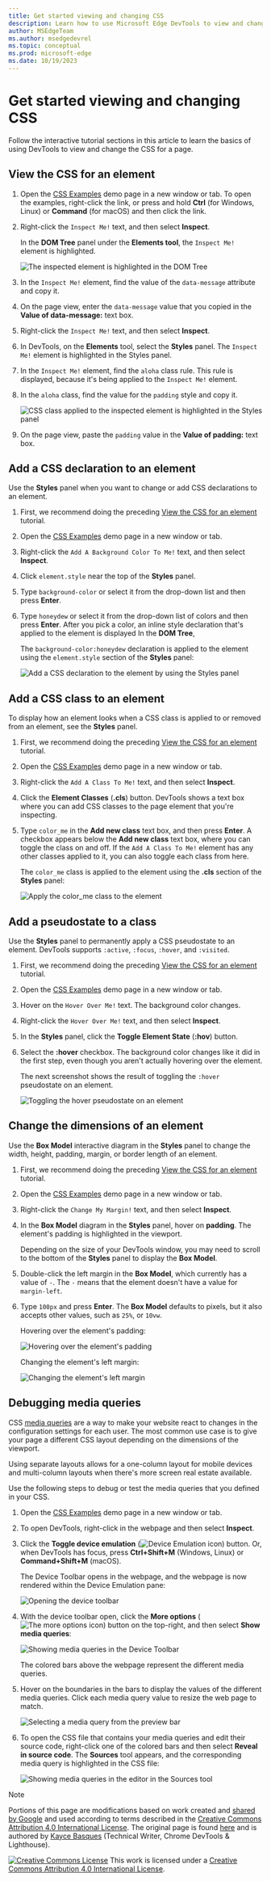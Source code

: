 ```yaml
---
title: Get started viewing and changing CSS
description: Learn how to use Microsoft Edge DevTools to view and change the CSS of a page.
author: MSEdgeTeam
ms.author: msedgedevrel
ms.topic: conceptual
ms.prod: microsoft-edge
ms.date: 10/19/2023
---
```

<!-- Copyright Kayce Basques

   Licensed under the Apache License, Version 2.0 (the "License");
   you may not use this file except in compliance with the License.
   You may obtain a copy of the License at

       https://www.apache.org/licenses/LICENSE-2.0

   Unless required by applicable law or agreed to in writing, software
   distributed under the License is distributed on an "AS IS" BASIS,
   WITHOUT WARRANTIES OR CONDITIONS OF ANY KIND, either express or implied.
   See the License for the specific language governing permissions and
   limitations under the License.  -->
# Get started viewing and changing CSS

Follow the interactive tutorial sections in this article to learn the basics of using DevTools to view and change the CSS for a page.


<!-- ====================================================================== -->
## View the CSS for an element

1. Open the [CSS Examples](https://microsoftedge.github.io/Demos/devtools-css-get-started/) demo page in a new window or tab.  To open the examples, right-click the link, or press and hold **Ctrl** (for Windows, Linux) or **Command** (for macOS) and then click the link.

   <!-- You can view the source files for the CSS Examples demo page at the [MicrosoftEdge/Demos > devtools-css-get-started](https://github.com/MicrosoftEdge/Demos/tree/main/devtools-css-get-started) repo folder. -->

1. Right-click the `Inspect Me!` text, and then select **Inspect**.

   In the **DOM Tree** panel under the **Elements tool**, the `Inspect Me!` element is highlighted.

   ![The inspected element is highlighted in the DOM Tree](./index-images/inspect-me.png)

1. In the `Inspect Me!` element, find the value of the `data-message` attribute and copy it.

1. On the page view, enter the `data-message` value that you copied in the **Value of data-message:** text box.

1. Right-click the `Inspect Me!` text, and then select **Inspect**.

1. In DevTools, on the **Elements** tool, select the **Styles** panel.  The `Inspect Me!` element is highlighted in the Styles panel.

1. In the `Inspect Me!` element, find the `aloha` class rule.  This rule is displayed, because it's being applied to the `Inspect Me!` element.

1. In the `aloha` class, find the value for the `padding` style and copy it.

   ![CSS class applied to the inspected element is highlighted in the Styles panel](./index-images/inspect-me-styles.png)

1. On the page view, paste the `padding` value in the **Value of padding:** text box.


<!-- ====================================================================== -->
## Add a CSS declaration to an element

Use the **Styles** panel when you want to change or add CSS declarations to an element.

1. First, we recommend doing the preceding [View the CSS for an element](#view-the-css-for-an-element) tutorial.

1. Open the [CSS Examples](https://microsoftedge.github.io/Demos/devtools-css-get-started/) demo page in a new window or tab.

1. Right-click the `Add A Background Color To Me!` text, and then select **Inspect**.

1. Click `element.style` near the top of the **Styles** panel.

1. Type `background-color` or select it from the drop-down list and then press **Enter**.

1. Type `honeydew` or select it from the drop-down list of colors and then press **Enter**.  After you pick a color, an inline style declaration that's applied to the element is displayed In the **DOM Tree**, 

    The `background-color:honeydew` declaration is applied to the element using the `element.style` section of the **Styles** panel:

   ![Add a CSS declaration to the element by using the Styles panel](./index-images/add-background-color-to-me-styles-p.png)


<!-- ====================================================================== -->
## Add a CSS class to an element

To display how an element looks when a CSS class is applied to or removed from an element, see the **Styles** panel.

1. First, we recommend doing the preceding [View the CSS for an element](#view-the-css-for-an-element) tutorial.

1. Open the [CSS Examples](https://microsoftedge.github.io/Demos/devtools-css-get-started/) demo page in a new window or tab.

1. Right-click the `Add A Class To Me!` text, and then select **Inspect**.

1. Click the **Element Classes** (**.cls**) button.  DevTools shows a text box where you can add CSS classes to the page element that you're inspecting.

1. Type `color_me` in the **Add new class** text box, and then press **Enter**.  A checkbox appears below the **Add new class** text box, where you can toggle the class on and off.  If the `Add A Class To Me!` element has any other classes applied to it, you can also toggle each class from here.

   The `color_me` class is applied to the element using the **.cls** section of the **Styles** panel:

   ![Apply the color_me class to the element](./index-images/add-a-class-to-me-styles-cls.png)


<!-- ====================================================================== -->
## Add a pseudostate to a class

Use the **Styles** panel to permanently apply a CSS pseudostate to an element.  DevTools supports `:active`, `:focus`, `:hover`, and `:visited`.

1. First, we recommend doing the preceding [View the CSS for an element](#view-the-css-for-an-element) tutorial.

1. Open the [CSS Examples](https://microsoftedge.github.io/Demos/devtools-css-get-started/) demo page in a new window or tab.

1. Hover on the `Hover Over Me!` text.  The background color changes.

1. Right-click the `Hover Over Me!` text, and then select **Inspect**.

1. In the **Styles** panel, click the **Toggle Element State** (**:hov**) button.

1. Select the **:hover** checkbox.  The background color changes like it did in the first step, even though you aren't actually hovering over the element.

   The next screenshot shows the result of toggling the `:hover` pseudostate on an element.

   ![Toggling the hover pseudostate on an element](./index-images/hover-over-me-styles-hov-hover.png)


<!-- ====================================================================== -->
## Change the dimensions of an element

Use the **Box Model** interactive diagram in the **Styles** panel to change the width, height, padding, margin, or border length of an element.

1. First, we recommend doing the preceding [View the CSS for an element](#view-the-css-for-an-element) tutorial.

1. Open the [CSS Examples](https://microsoftedge.github.io/Demos/devtools-css-get-started/) demo page in a new window or tab.

1. Right-click the `Change My Margin!` text, and then select **Inspect**.

1. In the **Box Model** diagram in the **Styles** panel, hover on **padding**.  The element's padding is highlighted in the viewport.

   Depending on the size of your DevTools window, you may need to scroll to the bottom of the **Styles** panel to display the **Box Model**.

1. Double-click the left margin in the **Box Model**, which currently has a value of `-`. The `-` means that the element doesn't have a value for `margin-left`.

1. Type `100px` and press **Enter**.  The **Box Model** defaults to pixels, but it also accepts other values, such as `25%`, or `10vw`.

   Hovering over the element's padding:

   ![Hovering over the element's padding](./index-images/change-my-margin-styles-padding.png)

   Changing the element's left margin:

   ![Changing the element's left margin](./index-images/change-my-margin-styles-margin-edit.png)


<!-- ====================================================================== -->
## Debugging media queries

CSS [media queries](https://developer.mozilla.org/docs/Web/CSS/Media_Queries/Using_media_queries) are a way to make your website react to changes in the configuration settings for each user. The most common use case is to give your page a different CSS layout depending on the dimensions of the viewport.

Using separate layouts allows for a one-column layout for mobile devices and multi-column layouts when there's more screen real estate available.

Use the following steps to debug or test the media queries that you defined in your CSS.

1. Open the [CSS Examples](https://microsoftedge.github.io/Demos/devtools-css-get-started/) demo page in a new window or tab.

1. To open DevTools, right-click in the webpage and then select **Inspect**.

1. Click the **Toggle device emulation** (![Device Emulation icon](./index-images/device-emulation-icon-light-theme.png)) button.  Or, when DevTools has focus, press **Ctrl+Shift+M** (Windows, Linux) or **Command+Shift+M** (macOS).

   The Device Toolbar opens in the webpage, and the webpage is now rendered within the Device Emulation pane:

   ![Opening the device toolbar](./index-images/media-queries-open-device-toolbar.png)

1. With the device toolbar open, click the **More options** (![The more options icon](./index-images/more-options-icon.png)) button on the top-right, and then select **Show media queries**:

   ![Showing media queries in the Device Toolbar](./index-images/media-queries-showing-mq.png)

   The colored bars above the webpage represent the different media queries.
       
1. Hover on the boundaries in the bars to display the values of the different media queries.  Click each media query value to resize the web page to match.

   ![Selecting a media query from the preview bar](./index-images/media-queries-select-bar.png)

1. To open the CSS file that contains your media queries and edit their source code, right-click one of the colored bars and then select **Reveal in source code**. The **Sources** tool appears, and the corresponding media query is highlighted in the CSS file:

   ![Showing media queries in the editor in the Sources tool](./index-images/media-queries-reveal-in-sources.png)


<!-- ====================================================================== -->
> [!NOTE]
> Portions of this page are modifications based on work created and [shared by Google](https://developers.google.com/terms/site-policies) and used according to terms described in the [Creative Commons Attribution 4.0 International License](https://creativecommons.org/licenses/by/4.0).
> The original page is found [here](https://developer.chrome.com/docs/devtools/css/) and is authored by [Kayce Basques](https://developers.google.com/web/resources/contributors#kayce-basques) (Technical Writer, Chrome DevTools \& Lighthouse).

[![Creative Commons License](../../media/cc-logo/88x31.png)](https://creativecommons.org/licenses/by/4.0)
This work is licensed under a [Creative Commons Attribution 4.0 International License](https://creativecommons.org/licenses/by/4.0).
